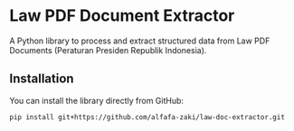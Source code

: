 # Law PDF Document Extractor

A Python library to process and extract structured data from Law PDF Documents (Peraturan Presiden Republik Indonesia).

## Installation

You can install the library directly from GitHub:

```bash
pip install git+https://github.com/alfafa-zaki/law-doc-extractor.git
